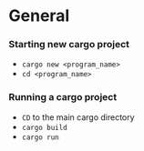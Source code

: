# General

### Starting new cargo project
* `cargo new <program_name>`
* `cd <program_name>`

### Running a cargo project
* `CD` to the main cargo directory
* `cargo build`
* `cargo run`